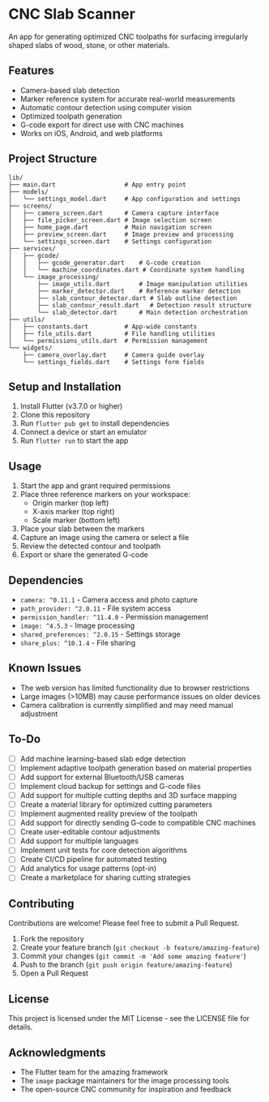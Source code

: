 # CNC Slab Scanner

An app for generating optimized CNC toolpaths for surfacing irregularly shaped slabs of wood, stone, or other materials.

## Features

- Camera-based slab detection
- Marker reference system for accurate real-world measurements
- Automatic contour detection using computer vision
- Optimized toolpath generation
- G-code export for direct use with CNC machines
- Works on iOS, Android, and web platforms

## Project Structure

```
lib/
├── main.dart                   # App entry point
├── models/
│   └── settings_model.dart     # App configuration and settings
├── screens/
│   ├── camera_screen.dart      # Camera capture interface
│   ├── file_picker_screen.dart # Image selection screen
│   ├── home_page.dart          # Main navigation screen
│   ├── preview_screen.dart     # Image preview and processing
│   └── settings_screen.dart    # Settings configuration
├── services/
│   ├── gcode/
│   │   ├── gcode_generator.dart    # G-code creation
│   │   └── machine_coordinates.dart # Coordinate system handling
│   └── image_processing/
│       ├── image_utils.dart        # Image manipulation utilities
│       ├── marker_detector.dart    # Reference marker detection
│       ├── slab_contour_detector.dart # Slab outline detection
│       ├── slab_contour_result.dart   # Detection result structure
│       └── slab_detector.dart      # Main detection orchestration
├── utils/
│   ├── constants.dart          # App-wide constants
│   ├── file_utils.dart         # File handling utilities
│   └── permissions_utils.dart  # Permission management
└── widgets/
    ├── camera_overlay.dart     # Camera guide overlay
    └── settings_fields.dart    # Settings form fields
```

## Setup and Installation

1. Install Flutter (v3.7.0 or higher)
2. Clone this repository
3. Run `flutter pub get` to install dependencies
4. Connect a device or start an emulator
5. Run `flutter run` to start the app

## Usage

1. Start the app and grant required permissions
2. Place three reference markers on your workspace:
   - Origin marker (top left)
   - X-axis marker (top right)
   - Scale marker (bottom left)
3. Place your slab between the markers
4. Capture an image using the camera or select a file
5. Review the detected contour and toolpath
6. Export or share the generated G-code

## Dependencies

- `camera: ^0.11.1` - Camera access and photo capture
- `path_provider: ^2.0.11` - File system access
- `permission_handler: ^11.4.0` - Permission management
- `image: ^4.5.3` - Image processing
- `shared_preferences: ^2.0.15` - Settings storage
- `share_plus: ^10.1.4` - File sharing

## Known Issues

- The web version has limited functionality due to browser restrictions
- Large images (>10MB) may cause performance issues on older devices
- Camera calibration is currently simplified and may need manual adjustment

## To-Do

- [ ] Add machine learning-based slab edge detection
- [ ] Implement adaptive toolpath generation based on material properties
- [ ] Add support for external Bluetooth/USB cameras
- [ ] Implement cloud backup for settings and G-code files
- [ ] Add support for multiple cutting depths and 3D surface mapping
- [ ] Create a material library for optimized cutting parameters
- [ ] Implement augmented reality preview of the toolpath
- [ ] Add support for directly sending G-code to compatible CNC machines
- [ ] Create user-editable contour adjustments
- [ ] Add support for multiple languages
- [ ] Implement unit tests for core detection algorithms
- [ ] Create CI/CD pipeline for automated testing
- [ ] Add analytics for usage patterns (opt-in)
- [ ] Create a marketplace for sharing cutting strategies

## Contributing

Contributions are welcome! Please feel free to submit a Pull Request.

1. Fork the repository
2. Create your feature branch (`git checkout -b feature/amazing-feature`)
3. Commit your changes (`git commit -m 'Add some amazing feature'`)
4. Push to the branch (`git push origin feature/amazing-feature`)
5. Open a Pull Request

## License

This project is licensed under the MIT License - see the LICENSE file for details.

## Acknowledgments

- The Flutter team for the amazing framework
- The `image` package maintainers for the image processing tools
- The open-source CNC community for inspiration and feedback